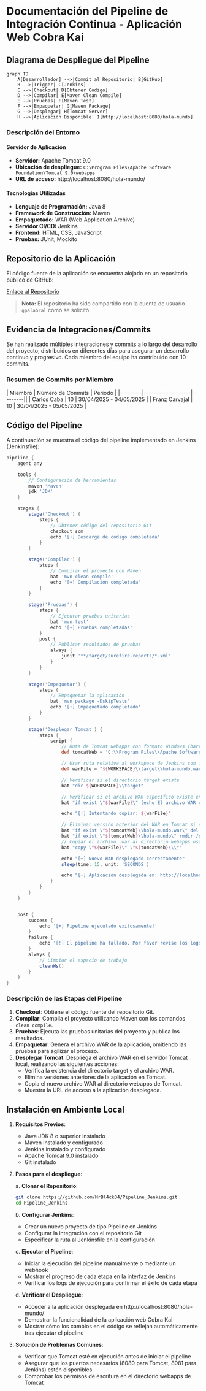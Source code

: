 # Documentación del Pipeline de Integración Continua - Aplicación Web Cobra Kai

## Diagrama de Despliegue del Pipeline

```mermaid
graph TD
    A[Desarrollador] -->|Commit al Repositorio| B[GitHub]
    B -->|Trigger| C[Jenkins]
    C -->|Checkout| D[Obtener Código]
    D -->|Compilar| E[Maven Clean Compile]
    E -->|Pruebas| F[Maven Test]
    F -->|Empaquetar| G[Maven Package]
    G -->|Desplegar| H[Tomcat Server]
    H -->|Aplicación Disponible| I[http://localhost:8080/hola-mundo]
```

### Descripción del Entorno

#### Servidor de Aplicación

- **Servidor:** Apache Tomcat 9.0
- **Ubicación de despliegue:** `C:\Program Files\Apache Software Foundation\Tomcat 9.0\webapps`
- **URL de acceso:** http://localhost:8080/hola-mundo/

#### Tecnologías Utilizadas

- **Lenguaje de Programación:** Java 8
- **Framework de Construcción:** Maven
- **Empaquetado:** WAR (Web Application Archive)
- **Servidor CI/CD:** Jenkins
- **Frontend:** HTML, CSS, JavaScript
- **Pruebas:** JUnit, Mockito

## Repositorio de la Aplicación

El código fuente de la aplicación se encuentra alojado en un repositorio público de GitHub:

[Enlace al Repositorio](https://github.com/MrBl4ck04/Pipeline_Jenkins.git)

> **Nota:** El repositorio ha sido compartido con la cuenta de usuario `gpalabral` como se solicitó.

## Evidencia de Integraciones/Commits

Se han realizado múltiples integraciones y commits a lo largo del desarrollo del proyecto, distribuidos en diferentes días para asegurar un desarrollo continuo y progresivo. Cada miembro del equipo ha contribuido con 10 commits.

### Resumen de Commits por Miembro

| Miembro | Número de Commits | Período |
|---------|-------------------|---------||
| Carlos Caba | 10 | 30/04/2025 - 04/05/2025 |
| Franz Carvajal | 10 | 30/04/2025 - 05/05/2025 |

## Código del Pipeline

A continuación se muestra el código del pipeline implementado en Jenkins (Jenkinsfile):

```groovy
pipeline {
    agent any

    tools {
        // Configuración de herramientas
        maven 'Maven'
        jdk 'JDK'
    }

    stages {
        stage('Checkout') {
            steps {
                // Obtener código del repositorio Git
                checkout scm
                echo '[+] Descarga de código completada'
            }
        }

        stage('Compilar') {
            steps {
                // Compilar el proyecto con Maven
                bat 'mvn clean compile'
                echo '[+] Compilación completada'
            }
        }

        stage('Pruebas') {
            steps {
                // Ejecutar pruebas unitarias
                bat 'mvn test'
                echo '[+] Pruebas completadas'
            }
            post {
                // Publicar resultados de pruebas
                always {
                    junit '**/target/surefire-reports/*.xml'
                }
            }
        }

        stage('Empaquetar') {
            steps {
                // Empaquetar la aplicación
                bat 'mvn package -DskipTests'
                echo '[+] Empaquetado completado'
            }
        }

        stage('Desplegar Tomcat') {
            steps {
                script {
                    // Ruta de Tomcat webapps con formato Windows (barras invertidas)
                    def tomcatWeb = 'C:\\Program Files\\Apache Software Foundation\\Tomcat 9.0\\webapps'

                    // Usar ruta relativa al workspace de Jenkins con formato Windows (barras invertidas)
                    def warFile = "${WORKSPACE}\\target\\hola-mundo.war"

                    // Verificar si el directorio target existe
                    bat "dir ${WORKSPACE}\\target"

                    // Verificar si el archivo WAR específico existe en la ruta del workspace
                    bat "if exist \"${warFile}\" (echo El archivo WAR existe) else (echo El archivo WAR NO existe)"

                    echo "[!] Intentando copiar: ${warFile}"

                    // Eliminar versión anterior del WAR en Tomcat si existe
                    bat "if exist \"${tomcatWeb}\\hola-mundo.war\" del \"${tomcatWeb}\\hola-mundo.war\""
                    bat "if exist \"${tomcatWeb}\\hola-mundo\" rmdir /s /q \"${tomcatWeb}\\hola-mundo\""
                    // Copiar el archivo .war al directorio webapps usando la ruta del workspace
                    bat "copy \"${warFile}\" \"${tomcatWeb}\\\""

                    echo "[+] Nuevo WAR desplegado correctamente"
                    sleep(time: 15, unit: 'SECONDS')

                    echo "[+] Aplicación desplegada en: http://localhost:8080/hola-mundo/"
                }
            }
        }
    }


    post {
        success {
            echo '[+] Pipeline ejecutado exitosamente!'
        }
        failure {
            echo '[!] El pipeline ha fallado. Por favor revise los logs para más detalles.'
        }
        always {
            // Limpiar el espacio de trabajo
            cleanWs()
        }
    }
}
```

### Descripción de las Etapas del Pipeline

1. **Checkout**: Obtiene el código fuente del repositorio Git.
2. **Compilar**: Compila el proyecto utilizando Maven con los comandos `clean compile`.
3. **Pruebas**: Ejecuta las pruebas unitarias del proyecto y publica los resultados.
4. **Empaquetar**: Genera el archivo WAR de la aplicación, omitiendo las pruebas para agilizar el proceso.
5. **Desplegar Tomcat**: Despliega el archivo WAR en el servidor Tomcat local, realizando las siguientes acciones:
   - Verifica la existencia del directorio target y el archivo WAR.
   - Elimina versiones anteriores de la aplicación en Tomcat.
   - Copia el nuevo archivo WAR al directorio webapps de Tomcat.
   - Muestra la URL de acceso a la aplicación desplegada.

## Instalación en Ambiente Local

1. **Requisitos Previos**:

   - Java JDK 8 o superior instalado
   - Maven instalado y configurado
   - Jenkins instalado y configurado
   - Apache Tomcat 9.0 instalado
   - Git instalado

2. **Pasos para el despliegue**:

   a. **Clonar el Repositorio**:

   ```bash
   git clone https://github.com/MrBl4ck04/Pipeline_Jenkins.git
   cd Pipeline_Jenkins
   ```

   b. **Configurar Jenkins**:

   - Crear un nuevo proyecto de tipo Pipeline en Jenkins
   - Configurar la integración con el repositorio Git
   - Especificar la ruta al Jenkinsfile en la configuración

   c. **Ejecutar el Pipeline**:

   - Iniciar la ejecución del pipeline manualmente o mediante un webhook
   - Mostrar el progreso de cada etapa en la interfaz de Jenkins
   - Verificar los logs de ejecución para confirmar el éxito de cada etapa

   d. **Verificar el Despliegue**:

   - Acceder a la aplicación desplegada en http://localhost:8080/hola-mundo/
   - Demostrar la funcionalidad de la aplicación web Cobra Kai
   - Mostrar cómo los cambios en el código se reflejan automáticamente tras ejecutar el pipeline

3. **Solución de Problemas Comunes**:
   - Verificar que Tomcat esté en ejecución antes de iniciar el pipeline
   - Asegurar que los puertos necesarios (8080 para Tomcat, 8081 para Jenkins) estén disponibles
   - Comprobar los permisos de escritura en el directorio webapps de Tomcat
